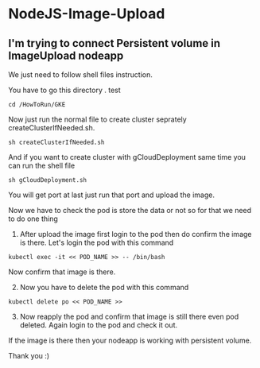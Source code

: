 # NodeJS-Image-Upload

## I'm trying to connect Persistent volume in ImageUpload nodeapp

We just need to follow shell files instruction.

You have to go this directory . test

```
cd /HowToRun/GKE
```

Now just run the normal file to create cluster seprately createClusterIfNeeded.sh.

```
sh createClusterIfNeeded.sh
```

And if you want to create cluster with gCloudDeployment same time you can run the shell file 

```
sh gCloudDeployment.sh
``` 

You will get port at last just run that port and upload the image.

Now we have to check the pod is store the data or not so for that we need to do one thing 

1) After upload the image first login to the pod then do confirm the image is there. Let's login the pod with this command

```
kubectl exec -it << POD_NAME >> -- /bin/bash
```
Now confirm that image is there.

2) Now you have to delete the pod with this command

``` 
kubectl delete po << POD_NAME >>
```
3) Now reapply the pod and confirm that image is still there even pod deleted. Again login to the pod and check it out.

If the image is there then your nodeapp is working with persistent volume.

Thank you :)
